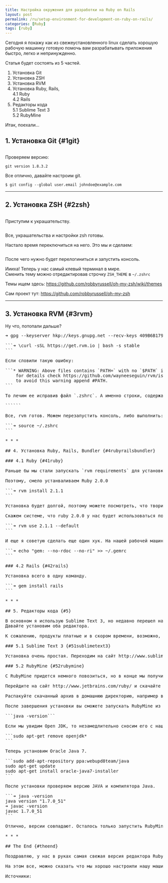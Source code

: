 ```yaml
---
title: Настройка окружения для разработки на Ruby on Rails
layout: post
permalink: /ru/setup-environment-for-development-on-ruby-on-rails/
categories: [Ruby]
tags: [ruby]
---
```

Сегодня я покажу как из свежеустановленного linux сделать хорошую рабочую машинку готовую помочь вам разрабатывать приложения быстро, легко и непринужденно.

Статья будет состоять из 5 частей.

  1. Установка Git
  2. Установка ZSH
  3. Установка RVM
  4. Установка Ruby, Rails,  
    4.1 Ruby  
    4.2 Rails
  5. Редакторы кода  
    5.1 Sublime Text 3  
    5.2 RubyMine

Итак, поехали&#8230;

## 1. Установка Git {#1git}

```$ sudo apt-get install git-core
```

Проверяем версию:

```$ git --version
git version 1.8.3.2
```

Все отлично, давайте настроим git.

```$ git config --global user.name "John Doe"
$ git config --global user.email johndoe@example.com
```

* * *

## 2. Установка ZSH {#2zsh}

```$ sudo apt-get install zsh
```

Приступим к украшательству.

```$ curl -L http://install.ohmyz.sh | sh
```

Все, украшательства и настройки zsh готовы.

Настало время переключиться на него. Это мы и сделаем:

```$ sudo chsh -s $(which zsh) $(whoami)
```

После чего нужно будет перелогиниться и запустить консоль.

Иииха! Теперь у нас самый клевый терминал в мире.  
Сменить тему можно отредактировав строчку `ZSH_THEME` в `~/.zshrc`

Темы ищем здесь: https://github.com/robbyrussell/oh-my-zsh/wiki/themes

Сам проект тут: https://github.com/robbyrussell/oh-my-zsh

* * *

## 3. Установка RVM {#3rvm}

Ну что, потопали дальше?

<pre class="code code-shell-cmd" title="triple click to select command">➜ gpg --keyserver hkp://keys.gnupg.net --recv-keys 409B6B1796C275462A1703113804BB82D39DC0E3```

```➜ \curl -sSL https://get.rvm.io | bash -s stable
```

Если словили такую ошибку:

```* WARNING: Above files contains `PATH=` with no `$PATH` inside, this can break RVM,
    for details check https://github.com/wayneeseguin/rvm/issues/1351#issuecomment-10939525
    to avoid this warning append #PATH.
```

То лечим ее исправив файл `.zshrc`. А именно строки, содержащие export PATH=&#187;&#8230;&#187; заменяем на export PATH=$PATH:&#187;&#8230;&#187; .

``````

Все, rvm готов. Можем перезапустить консоль, либо выполнить:

```➜ source ~/.zshrc
```

* * *

## 4. Установка Ruby, Rails, Bundler {#4rubyrailsbundler}

### 4.1 Ruby {#41ruby}

Раньше бы мы стали запускать `rvm requirements` для установки зависимостей и отсутсвующих пакетов, но сейчас этого делать не нужно, т.к. rvm сам поймет, какие пакеты нужно поставить.

Поэтому, смело устанваливаем Ruby 2.0.0

```➜ rvm install 2.1.1
```

Установка будет долгой, поэтому можете посмотреть, что творится за окном или сходить и приготовить себе кружку бодрящего кофе.

Скажем системе, что ruby 2.0.0 у нас будет использоваться по умолчанию.

```➜ rvm use 2.1.1 --default
```

И еще я советую сделать еще один хук. На нашей рабочей машине хранить документацию незачем, мы всегда можем найти ее в интернете. Поэтому в файл `.gemrc` закинем строку &#171;gem: &#8212;no-rdoc &#8212;no-ri&#187;.

```➜ echo "gem: --no-rdoc --no-ri" &gt;&gt; ~/.gemrc
```

### 4.2 Rails {#42rails}

Установка всего в одну команду.

```➜ gem install rails
```

* * *

## 5. Редакторы кода {#5}

В основном я использую Sublime Text 3, но недавно перешел на RubyMine 6.  
Давайте установим оба редактора.

К сожалению, продукты платные и в скором времени, возможно, Вам придется задуматься о приобретении лицензии на пользование данными продуктами.

### 5.1 Sublime Text 3 {#51sublimetext3}

Установка очень простая. Переходим на сайт http://www.sublimetext.com/3 Скачиваем версию под вашу платформу. И запускаем файл. Дожидаемся окончания установки и вуаля, все готово.

### 5.2 RubyMine {#52rubymine}

C RubyMine придется немного повозиться, но в конце мы получим полноценный редактор кода.

Перейдите на сайт http://www.jetbrains.com/ruby/ и скачайте последнюю версию продукта.

Распакуйте скачанный архив в домашнюю директорию, например в ~/apps/RubyMine. Далее, просто запустите rubymine.sh файл из папки RubyMine/bin/ и следуйте инструкциям.

После завершения установки вы сможете запускать RubyMine из меню приложений. Но без Java ничего не запустится, поэтому давайте поставим Java. Провереям версию Java.

```java -version```

Если мы увидим Open JDK, то незамедлительно сносим его с нашей системы.

```sudo apt-get remove openjdk*
```

Теперь установим Oracle Java 7.

```sudo add-apt-repository ppa:webupd8team/java
sudo apt-get update
sudo apt-get install oracle-java7-installer
```

После установки проверяем версию JAVA и компилятора Java.

```➜ java -version
java version "1.7.0_51"
➜ javac -version 
javac 1.7.0_51
```

Отлично, версии совпадают. Осталось только запустить RubyMine и начать разрабатывать приложения.

* * *

## The End {#theend}

Поздравляю, у нас в руках самая свежая версия редактора RubyMine и он доступен в списке наших приложений.

На этом все, можно сказать что мы хорошо настроили нашу машинку для разработки Ruby on Rails приложений. Мне данной конфигурации вполне хватает и, вам я думаю, тоже такая конфигурация подойдет. Но как говорится, не предела совершенству. Пробуйте, дерзайте, творите!

Источники:

<http://git-scm.com/book/ru/Введение-Установка-Git>

<http://blog.coolaj86.com/articles/zsh-is-to-bash-as-vim-is-to-vi.html>

<https://github.com/zsh-users/zsh/blob/master/INSTALL>

<http://www.linuxrussia.com/2013/04/oracle-java-7-ubuntu-1304-1204-1210.html>